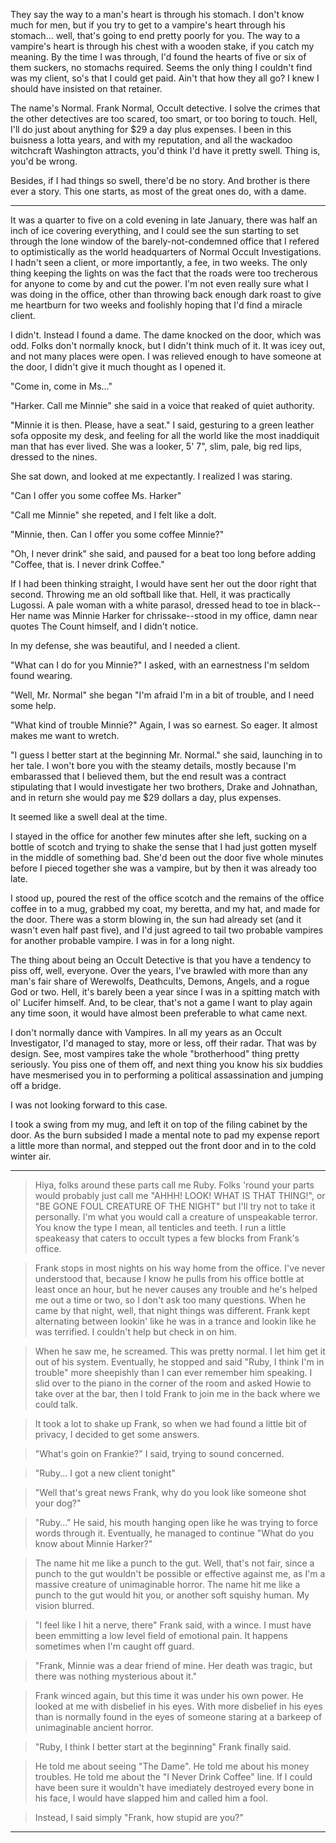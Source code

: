 They say the way to a man's heart is through his stomach. I don't know much for men, but if you try to get to a vampire's heart through his stomach... well, that's going to end pretty poorly for you. The way to a vampire's heart is through his chest with a wooden stake, if you catch my meaning. By the time I was through, I'd found the hearts of five or six of them suckers, no stomachs required. Seems the only thing I couldn't find was my client, so's that I could get paid. Ain't that how they all go? I knew I should have insisted on that retainer. 

The name's Normal. Frank Normal, Occult detective. I solve the crimes that the other detectives are too scared, too smart, or too boring to touch. Hell, I'll do just about anything for $29 a day plus expenses. I been in this buisness a lotta years, and with my reputation, and all the wackadoo witchcraft Washington attracts, you'd think I'd have it pretty swell. Thing is, you'd be wrong. 

Besides, if I had things so swell, there'd be no story. And brother is there ever a story. This one starts, as most of the great ones do, with a dame.

---

It was a quarter to five on a cold evening in late January, there was half an inch of ice covering everything, and I could see the sun starting to set through the lone window of the barely-not-condemned office that I refered to optimistically as the world headquarters of Normal Occult Investigations. I hadn't seen a client, or more importantly, a fee, in two weeks. The only thing keeping the lights on was the fact that the roads were too trecherous for anyone to come by and cut the power. I'm not even really sure what I was doing in the office, other than throwing back enough dark roast to give me heartburn for two weeks and foolishly hoping that I'd find a miracle client. 

I didn't. Instead I found a dame. The dame knocked on the door, which was odd. Folks don't normally knock, but I didn't think much of it. It was icey out, and not many places were open. I was relieved enough to have someone at the door, I didn't give it much thought as I opened it. 

"Come in, come in Ms..." 

"Harker. Call me Minnie" she said in a voice that reaked of quiet authority. 

"Minnie it is then. Please, have a seat." I said, gesturing to a green leather sofa opposite my desk, and feeling for all the world like the most inaddiquit man that has ever lived. She was a looker, 5' 7", slim, pale, big red lips, dressed to the nines. 

She sat down, and looked at me expectantly. I realized I was staring. 

"Can I offer you some coffee Ms. Harker" 

"Call me Minnie" she repeted, and I felt like a dolt. 

"Minnie, then. Can I offer you some coffee Minnie?" 

"Oh, I never drink" she said, and paused for a beat too long before adding "Coffee, that is. I never drink Coffee." 

If I had been thinking straight, I would have sent her out the door right that second. Throwing me an old softball like that. Hell, it was practically Lugossi. A pale woman with a white parasol, dressed head to toe in black--Her name was Minnie Harker for chrissake--stood in my office, damn near quotes The Count himself, and I didn't notice. 

In my defense, she was beautiful, and I needed a client. 

"What can I do for you Minnie?" I asked, with an earnestness I'm seldom found wearing. 

"Well, Mr. Normal" she began "I'm afraid I'm in a bit of trouble, and I need some help. 

"What kind of trouble Minnie?" Again, I was so earnest. So eager. It almost makes me want to wretch. 

"I guess I better start at the beginning Mr. Normal." she said, launching in to her tale. I won't bore you with the steamy details, mostly because I'm embarassed that I believed them, but the end result was a contract stipulating that I would investigate her two brothers, Drake and Johnathan, and in return she would pay me $29 dollars a day, plus expenses. 

It seemed like a swell deal at the time. 

I stayed in the office for another few minutes after she left, sucking on a bottle of scotch and trying to shake the sense that I had just gotten myself in the middle of something bad. She'd been out the door five whole minutes before I pieced together she was a vampire, but by then it was already too late.

I stood up, poured the rest of the office scotch and the remains of the office coffee in to a mug, grabbed my coat, my beretta, and my hat, and made for the door. There was a storm blowing in, the sun had already set (and it wasn't even half past five), and I'd just agreed to tail two probable vampires for another probable vampire. I was in for a long night. 

The thing about being an Occult Detective is that you have a tendency to piss off, well, everyone. Over the years, I've brawled with more than any man's fair share of Werewolfs, Deathcults, Demons, Angels, and a rogue God or two. Hell, it's barely been a year since I was in a spitting match with ol' Lucifer himself. And, to be clear, that's not a game I want to play again any time soon, it would have almost been preferable to what came next. 

I don't normally dance with Vampires. In all my years as an Occult Investigator, I'd managed to stay, more or less, off their radar. That was by design. See, most vampires take the whole "brotherhood" thing pretty seriously. You piss one of them off, and next thing you know his six buddies have mesmerised you in to performing a political assassination and jumping off a bridge. 

I was not looking forward to this case. 

I took a swing from my mug, and left it on top of the filing cabinet by the door. As the burn subsided I made a mental note to pad my expense report a little more than normal, and stepped out the front door and in to the cold winter air. 

-------

>Hiya, folks around these parts call me Ruby. Folks 'round your parts would probably just call me "AHHH! LOOK! WHAT IS THAT THING!", or "BE GONE FOUL CREATURE OF THE NIGHT" but I'll try not to take it personally. I'm what you would call a creature of unspeakable terror. You know the type I mean, all tenticles and teeth. I run a little speakeasy that caters to occult types a few blocks from Frank's office. 

>Frank stops in most nights on his way home from the office. I've never understood that, because I know he pulls from his office bottle at least once an hour, but he never causes any trouble and he's helped me out a time or two, so I don't ask too many questions. When he came by that night, well, that night things was different. Frank kept alternating between lookin' like he was in a trance and lookin like he was terrified. I couldn't help but check in on him. 

>When he saw me, he screamed. This was pretty normal. I let him get it out of his system. Eventually, he stopped and said "Ruby, I think I'm in trouble" more sheepishly than I can ever remember him speaking. I slid over to the piano in the corner of the room and asked Howie to take over at the bar, then I told Frank to join me in the back where we could talk.

>It took a lot to shake up Frank, so when we had found a little bit of privacy, I decided to get some answers. 

>"What's goin on Frankie?" I said, trying to sound concerned. 

>"Ruby... I got a new client tonight" 

>"Well that's great news Frank, why do you look like someone shot your dog?" 

>"Ruby..." He said, his mouth hanging open like he was trying to force words through it. Eventually, he managed to continue "What do you know about Minnie Harker?" 

> The name hit me like a punch to the gut. Well, that's not fair, since a punch to the gut wouldn't be possible or effective against me, as I'm a massive creature of unimaginable horror. The name hit me like a punch to the gut would hit you, or another soft squishy human. My vision blurred. 

>"I feel like I hit a nerve, there" Frank said, with a wince. I must have been emmitting a low level field of emotional pain. It happens sometimes when I'm caught off guard. 

>"Frank, Minnie was a dear friend of mine. Her death was tragic, but there was nothing mysterious about it." 

>Frank winced again, but this time it was under his own power. He looked at me with disbelief in his eyes. With more disbelief in his eyes than is normally found in the eyes of someone staring at a barkeep of unimaginable ancient horror. 

>"Ruby, I think I better start at the beginning" Frank finally said. 

>He told me about seeing "The Dame". He told me about his money troubles. He told me about the "I Never Drink Coffee" line. If I could have been sure it wouldn't have imediately destroyed every bone in his face, I would have slapped him and called him a fool. 

>Instead, I said simply "Frank, how stupid are you?" 

---- 

